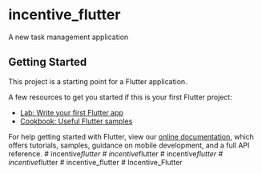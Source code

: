 # incentive_flutter

A new task management application

## Getting Started

This project is a starting point for a Flutter application.

A few resources to get you started if this is your first Flutter project:

- [Lab: Write your first Flutter app](https://flutter.dev/docs/get-started/codelab)
- [Cookbook: Useful Flutter samples](https://flutter.dev/docs/cookbook)

For help getting started with Flutter, view our
[online documentation](https://flutter.dev/docs), which offers tutorials,
samples, guidance on mobile development, and a full API reference.
#   i n c e n t i v e _ f l u t t e r  
 #   i n c e n t i v e _ f l u t t e r  
 #   i n c e n t i v e _ f l u t t e r  
 #   i n c e n t i v e _ f l u t t e r  
 #   i n c e n t i v e _ f l u t t e r  
 # Incentive_Flutter
